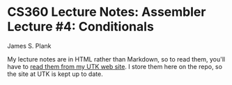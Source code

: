 # CS360 Lecture Notes: Assembler Lecture #4: Conditionals

James S. Plank

My lecture notes are in HTML rather than Markdown, so to read them,
you'll have to [read them from my UTK web site](http://web.eecs.utk.edu/~plank/plank/classes/cs360/360/notes/Assembler4/lecture.html).  I store them here on the repo, so the site at UTK is 
kept up to date.

